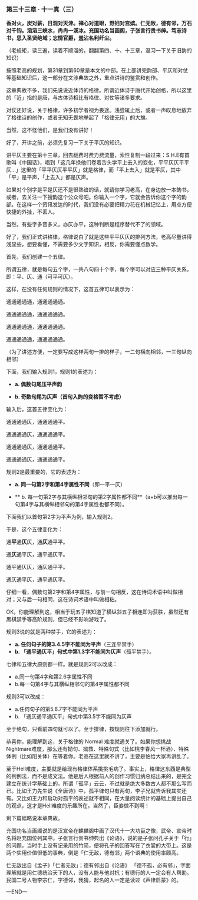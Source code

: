 ### 第三十三章 · 十一真（三）

**香对火，炭对薪，日观对天津。禅心对道眼，野妇对宫嫔。仁无敌，德有邻，万石对千钧。滔滔三峡水，冉冉一溪冰。充国功名当画阁，子张言行贵书绅。笃志诗书，思入圣贤绝域；忘情官爵，羞沾名利纤尘。**

（老规矩，读三遍，读着不顺溜的，翻翻第四、十、十三章，温习一下关于旧韵的知识）

按照老高的规划，第31章到第60章是本文的中部。在上部讲完韵部、平仄和对仗等基础知识后，这一部分在文涉典故之外，重点讲诗的鉴赏和创作。

这章典故不多，我们先说说近体诗的格律。所谓近体诗于唐代开始创格，所以这里的「近」指的是唐，与古体诗相比有格律、对仗等诸多要求。

对仗还好说，关于格律，许多初学者视为畏途。浅尝辄止后，或者一声叹息地放弃了格律诗的创作，或者无知无畏地举起了「格律无用」的大旗。

当然，这不怪他们，是我们没有讲好！

好了，开讲之前，必须先复习一下关于平仄的知识。

讲平仄主要在第十三章，回去翻费时费力费流量，索性复制一段过来：S.H.E有首歌叫《中国话》，唱到「这几年换他们卷着舌头学平上去入的变化，平平仄仄平平仄…」这里的「平平仄仄平平仄」就是格律，而「平上去入」就是平仄，其中「平」是平声，「上去入」都是仄声。

如果对个别字是平是仄还不是很熟谙的话，就请你学习老高，在身边放一本韵书，或者，去关注一下搜韵这个公众号吧。你输入一个字，它就会告诉你这个字的韵部。在这样一个资讯发达的时代，我们没有必要把精力花在机械记忆上，用点方便快捷的外挂，不丢人。

当然，有些字多音多义，亦仄亦平，这种判断是程序替代不了的领域。

好了，我们正式讲格律，格律说白了就是这些平平仄仄的排列方法，老高尽量讲得浅显些，想要看懂，不需要多少文字知识，相反，你需要懂点数学。

首先，我们创建一个五律。

所谓五律，就是每句五个字，一共八句四十个字，每个字可以对应三种平仄关系，即：平、仄、通（可平可仄）。

这样，在没有任何规则的情况下，这首五律可以表示为：

通通通通通，通通通通通。

通通通通通，通通通通通。

通通通通通，通通通通通。

通通通通通，通通通通通。

（为了讲述方便，一定要写成这样两句一排的样子，一二句横向相邻，一三句纵向相邻）

下面，我们输入规则1，规则1的表述为：

- **a. 偶数句尾压平声韵**

- **b. 奇数句尾为仄声（首句入韵的变格暂不考虑）**

输入后，这首五律变化为：

通通通通仄，通通通通平。

通通通通仄，通通通通平。

通通通通仄，通通通通平。

通通通通仄，通通通通平。

规则2是最重要的，它的表述为：

- **a. 同一句第2字和第4字属性不同**（即一平一仄）

- ** b. 每一句第2字与其横纵相邻句的第2字属性都不同**（a+b可以推出每一句第4字与其横纵相邻句的第4字属性也都不同）。

下面我们以首句第2字为平声为例，输入规则2。

于是，这个五律变化为：

通**平**通**仄**仄，通**仄**通平平。

通**仄**通平仄，通平通仄平。

通平通仄仄，通仄通平平。

通仄通平仄，通平通仄平。

仔细一看，偶数句第2字和第4字属性，与前一句相反，这在诗词术语中叫做相对；又与后一句相同，这在诗词术语中叫做相粘。

OK，你能理解到这，相当于玩五子棋知道了横纵斜五子相连即为获胜，虽然还有黑棋禁手等高阶规则，但已经不影响游戏了。

规则3说的就是两种禁手，它的表述为：

- **a. 任何句子的第3.4.5字不能同为平声**（三连平禁手）
- **b. 「通平通仄平」句式中第1.3字不能同为仄声**（孤平禁手）。

七律和五律大原则都一样。就是规则2可以改成：

- a.同一句第4字和第2.6字属性不同
- b.每一句第4字与其横纵相邻句的第4字属性都不同
 
规则3可以改成：

- a.任何句子的第5.6.7字不能同为平声
- b. 「通仄通平通仄平」句式中第3.5字不能同为仄声

至于绝句，只看前四句就可以了。至于排律，按规则往下添加就行。

恭喜你，能理解到这，关于格律的 Normal 难度就通关了。如果你想挑战Nightmare难度，那么还有拗句、拗救、特殊句式（比如桃李春风一杯酒）、特殊体例（比如阳关体）在等着你。老高在这里就不讲了，主要是怕给大家再讲乱了。

至于Hell难度，主要就是给现有格律体系挑挑毛病了。事实上，格律这东西是典型的判例法，而不是成文法。他是后人根据前人的创作习惯归纳总结出来的，是完全建立在统计学基础上的。所谓「孤平」云云，不过就是绝大多数古人都不那么写而已。比如王力先生说《全唐诗》中，孤平律句只有两句，李子兄就告诉我其实还有。又比如王力和启功对孤平的表述就不相同，在大量阅读统计的基础上提出自己的观点，这才是Hell难度的乐趣所在。当然了，臣妾做不到啊！

剩下篇幅略说本章典故。

充国功名当画阁说的是汉宣帝在麒麟阁中画了汉代十一大功臣之像，武帝、宣帝时名将赵充国位列其中。子张言行贵书绅典出《论语》，说的是子张问孔子关于「行」的问题，当时手上没有记录用的竹简，便将孔子的回答写在了衣裳的大带上。这是两个实用价值很低的事典，倒是「仁无敌，德有邻」两个语典的使用率颇高。

仁无敌出自《孟子》「仁者无敌」；德有邻出自《论语》 「德不孤，必有邻」，字面理解就是用仁德统治天下的人，没有人能与他对抗；有德行的人一定会有人帮助。 民国二号人物李宗仁，字德邻，我猜，起名的人一定是读过《声律启蒙》的。

—END— 
